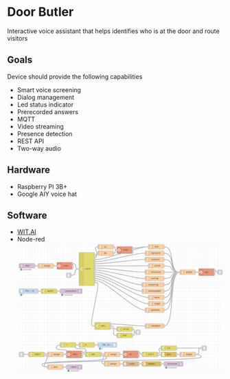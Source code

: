 # Door Butler
Interactive voice assistant that helps identifies who is at the door and route visitors<br/>
## Goals
Device should provide the following capabilities
- Smart voice screening<br/>
- Dialog management<br/>
- Led status indicator<br/>
- Prerecorded answers<br/>
- MQTT<br/>
- Video streaming<br/>
- Presence detection<br/>
- REST API<br/>
- Two-way audio<br/>
## Hardware
- Raspberry PI 3B+<br/>
- Google AIY voice hat<br/>
## Software
- [WIT.AI](https://wit.ai/)
- Node-red 
![Flow](node-red/butler-flow.png)
